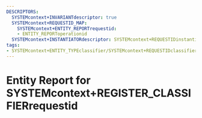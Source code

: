 ```yaml
---
DESCRIPTORS:
  SYSTEMcontext+INVARIANTdescriptor: true
  SYSTEMcontext+REQUESTID_MAP:
    SYSTEMcontext+ENTITY_REPORTrequestid:
    - ENTITY_REPORToperationid
  SYSTEMcontext+INSTANTIATORdescriptor: SYSTEMcontext+REQUESTIDinstantiator
tags:
- SYSTEMcontext+ENTITY_TYPEclassifier/SYSTEMcontext+REQUESTIDclassifier_value
---
```

# Entity Report for SYSTEMcontext+REGISTER_CLASSIFIERrequestid

